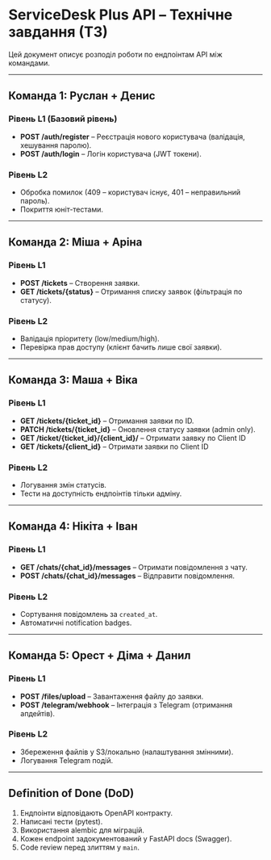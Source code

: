 
# ServiceDesk Plus API – Технічне завдання (ТЗ)

Цей документ описує розподіл роботи по ендпоінтам API між командами.

---

## Команда 1: Руслан + Денис
### Рівень L1 (Базовий рівень)
- **POST /auth/register** – Реєстрація нового користувача (валідація, хешування паролю).
- **POST /auth/login** – Логін користувача (JWT токени).

### Рівень L2
- Обробка помилок (409 – користувач існує, 401 – неправильний пароль).
- Покриття юніт-тестами.

---

## Команда 2: Міша + Аріна
### Рівень L1
- **POST /tickets** – Створення заявки.
- **GET /tickets/{status}** – Отримання списку заявок (фільтрація по статусу).

### Рівень L2
- Валідація пріоритету (low/medium/high).
- Перевірка прав доступу (клієнт бачить лише свої заявки).

---

## Команда 3: Маша + Віка
### Рівень L1
- **GET /tickets/{ticket_id}** – Отримання заявки по ID.
- **PATCH /tickets/{ticket_id}** – Оновлення статусу заявки (admin only).
- **GET /ticket/{ticket_id}/{client_id}/** – Отримати заявку по Client ID
- **GET /tickets/{client_id}** – Отримати заявки по Client ID
### Рівень L2
- Логування змін статусів.
- Тести на доступність ендпоінтів тільки адміну.

---

## Команда 4: Нікіта + Іван
### Рівень L1
- **GET /chats/{chat_id}/messages** – Отримати повідомлення з чату.
- **POST /chats/{chat_id}/messages** – Відправити повідомлення.

### Рівень L2
- Сортування повідомлень за `created_at`.
- Автоматичні notification badges.

---

## Команда 5: Орест + Діма + Данил
### Рівень L1
- **POST /files/upload** – Завантаження файлу до заявки.
- **POST /telegram/webhook** – Інтеграція з Telegram (отримання апдейтів).

### Рівень L2
- Збереження файлів у S3/локально (налаштування змінними).
- Логування Telegram подій.

---

## Definition of Done (DoD)
1. Ендпоінти відповідають OpenAPI контракту.
2. Написані тести (pytest).
3. Використання alembic для міграцій.
4. Кожен endpoint задокументований у FastAPI docs (Swagger).
5. Code review перед злиттям у `main`.
